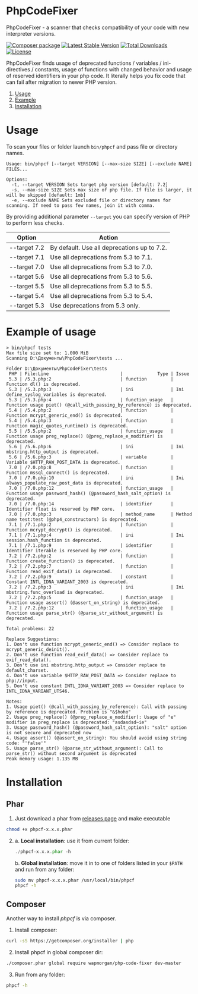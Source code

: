 # PhpCodeFixer

PhpCodeFixer - a scanner that checks compatibility of your code with new interpreter versions.

[![Composer package](http://composer.network/badge/wapmorgan/php-code-fixer)](https://packagist.org/packages/wapmorgan/php-code-fixer) [![Latest Stable Version](https://poser.pugx.org/wapmorgan/php-code-fixer/v/stable)](https://packagist.org/packages/wapmorgan/php-code-fixer) [![Total Downloads](https://poser.pugx.org/wapmorgan/php-code-fixer/downloads)](https://packagist.org/packages/wapmorgan/php-code-fixer) [![License](https://poser.pugx.org/wapmorgan/php-code-fixer/license)](https://packagist.org/packages/wapmorgan/php-code-fixer)

PhpCodeFixer finds usage of deprecated functions / variables / ini-directives / constants, usage of functions with changed behavior and usage of reserved identifiers in your php code. It literally helps you fix code that can fail after migration to newer PHP version.

1. [Usage](#usage)
2. [Example](#example)
3. [Installation](#installation)

# Usage
To scan your files or folder launch `bin/phpcf` and pass file or directory names.

```
Usage: bin/phpcf [--target VERSION] [--max-size SIZE] [--exclude NAME] FILES...

Options:
  -t, --target VERSION Sets target php version [default: 7.2]
  -s, --max-size SIZE Sets max size of php file. If file is larger, it will be skipped [default: 1mb]
  -e, --exclude NAME Sets excluded file or directory names for scanning. If need to pass few names, join it with comma.
```

By providing additional parameter `--target` you can specify version of PHP to perform less checks.

| Option       | Action                                      |
|--------------|---------------------------------------------|
| --target 7.2 | By default. Use all deprecations up to 7.2. |
| --target 7.1 | Use all deprecations from 5.3 to 7.1.       |
| --target 7.0 | Use all deprecations from 5.3 to 7.0.       |
| --target 5.6 | Use all deprecations from 5.3 to 5.6.       |
| --target 5.5 | Use all deprecations from 5.3 to 5.5.       |
| --target 5.4 | Use all deprecations from 5.3 to 5.4.       |
| --target 5.3 | Use deprecations from 5.3 only.             |

# Example of usage
```
> bin/phpcf tests
Max file size set to: 1.000 MiB
Scanning D:\Документы\PhpCodeFixer\tests ...

Folder D:\Документы\PhpCodeFixer\tests
 PHP | File:Line                           |             Type | Issue
 5.3 | /5.3.php:2                          | function         | Function dl() is deprecated.
 5.3 | /5.3.php:3                          | ini              | Ini define_syslog_variables is deprecated.
 5.3 | /5.3.php:4                          | function_usage   | Function usage piet() (@call_with_passing_by_reference) is deprecated.
 5.4 | /5.4.php:2                          | function         | Function mcrypt_generic_end() is deprecated.
 5.4 | /5.4.php:3                          | function         | Function magic_quotes_runtime() is deprecated.
 5.5 | /5.5.php:2                          | function_usage   | Function usage preg_replace() (@preg_replace_e_modifier) is deprecated.
 5.6 | /5.6.php:6                          | ini              | Ini mbstring.http_output is deprecated.
 5.6 | /5.6.php:3                          | variable         | Variable $HTTP_RAW_POST_DATA is deprecated.
 7.0 | /7.0.php:8                          | function         | Function mssql_connect() is deprecated.
 7.0 | /7.0.php:10                         | ini              | Ini always_populate_raw_post_data is deprecated.
 7.0 | /7.0.php:12                         | function_usage   | Function usage password_hash() (@password_hash_salt_option) is deprecated.
 7.0 | /7.0.php:14                         | identifier       | Identifier float is reserved by PHP core.
 7.0 | /7.0.php:3                          | method_name      | Method name test:test (@php4_constructors) is deprecated.
 7.1 | /7.1.php:2                          | function         | Function mcrypt_decrypt() is deprecated.
 7.1 | /7.1.php:4                          | ini              | Ini session.hash_function is deprecated.
 7.1 | /7.1.php:9                          | identifier       | Identifier iterable is reserved by PHP core.
 7.2 | /7.2.php:2                          | function         | Function create_function() is deprecated.
 7.2 | /7.2.php:7                          | function         | Function read_exif_data() is deprecated.
 7.2 | /7.2.php:9                          | constant         | Constant INTL_IDNA_VARIANT_2003 is deprecated.
 7.2 | /7.2.php:3                          | ini              | Ini mbstring.func_overload is deprecated.
 7.2 | /7.2.php:5                          | function_usage   | Function usage assert() (@assert_on_string) is deprecated.
 7.2 | /7.2.php:12                         | function_usage   | Function usage parse_str() (@parse_str_without_argument) is deprecated.

Total problems: 22

Replace Suggestions:
1. Don't use function mcrypt_generic_end() => Consider replace to mcrypt_generic_deinit().
2. Don't use function read_exif_data() => Consider replace to exif_read_data().
3. Don't use ini mbstring.http_output => Consider replace to default_charset.
4. Don't use variable $HTTP_RAW_POST_DATA => Consider replace to php://input.
5. Don't use constant INTL_IDNA_VARIANT_2003 => Consider replace to INTL_IDNA_VARIANT_UTS46.

Notes:
1. Usage piet() (@call_with_passing_by_reference): Call with passing by reference is deprecated. Problem is "&$hoho"
2. Usage preg_replace() (@preg_replace_e_modifier): Usage of "e" modifier in preg_replace is deprecated: "asdasdsd~ie"
3. Usage password_hash() (@password_hash_salt_option): "salt" option is not secure and deprecated now
4. Usage assert() (@assert_on_string): You should avoid using string code: "'false'"
5. Usage parse_str() (@parse_str_without_argument): Call to parse_str() without second argument is deprecated
Peak memory usage: 1.135 MB
```

# Installation

## Phar

1. Just download a phar from [releases page](https://github.com/wapmorgan/PhpCodeFixer/releases) and make executable
  ```sh
  chmod +x phpcf-x.x.x.phar
  ```

2. a. **Local installation**: use it from current folder:
    ```php
    ./phpcf-x.x.x.phar -h
    ```

    b. **Global installation**: move it in to one of folders listed in your `$PATH` and run from any folder:
    ```sh
    sudo mv phpcf-x.x.x.phar /usr/local/bin/phpcf
    phpcf -h
    ```

## Composer
Another way to install _phpcf_ is via composer.

1. Install composer:
  ```sh
  curl -sS https://getcomposer.org/installer | php
  ```

2. Install phpcf in global composer dir:
  ```sh
  ./composer.phar global require wapmorgan/php-code-fixer dev-master
  ```

3. Run from any folder:
  ```sh
  phpcf -h
  ```
